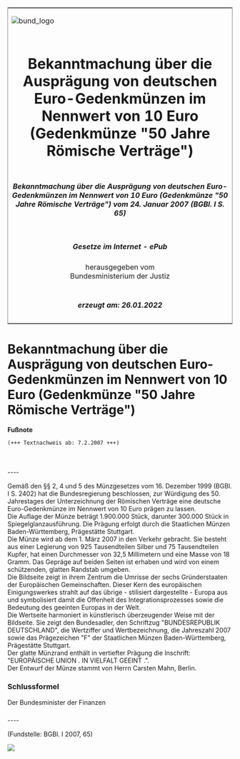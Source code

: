 <span id="DECKBLATT.html"></span>

<table border="0" frame="border" width="100%">

<tr valign="top">

<td align="left">

![bund\_logo](BfJ_2021_Web_de_de.gif)

</td>

<td align="right">

 

</td>

</tr>

<tr align="center" valign="middle">

<td colspan="2">

# Bekanntmachung über die Ausprägung von deutschen Euro-Gedenkmünzen im Nennwert von 10 Euro (Gedenkmünze "50 Jahre Römische Verträge")

</td>

</tr>

<tr align="center" valign="middle">

<td colspan="2">

##### Bekanntmachung über die Ausprägung von deutschen Euro-Gedenkmünzen im Nennwert von 10 Euro (Gedenkmünze "50 Jahre Römische Verträge") vom 24. Januar 2007 (BGBl. I S. 65)

</td>

</tr>

<tr align="center" valign="middle">

<td colspan="2">

  
  

##### Gesetze im Internet - ePub  
  
herausgegeben vom  
Bundesministerium der Justiz

</td>

</tr>

<tr align="center" valign="bottom">

<td colspan="2">

  
  

##### erzeugt am: 26.01.2022

</td>

</tr>

</table>

<span id="BJNR006500007.html"></span>

# Bekanntmachung über die Ausprägung von deutschen Euro-Gedenkmünzen im Nennwert von 10 Euro (Gedenkmünze "50 Jahre Römische Verträge")

<div>

  
**Fußnote**

<div class="jnhtml">

<div>

<div class="jurAbsatz">

  

``` 
(+++ Textnachweis ab: 7.2.2007 +++)

 
```

</div>

</div>

</div>

</div>

<span id="BJNR006500007BJNE000100000.html"></span>

###   
\----

<div>

<div class="jnhtml">

<div>

<div class="jurAbsatz">

Gemäß den §§ 2, 4 und 5 des Münzgesetzes vom 16. Dezember 1999 (BGBl. I
S. 2402) hat die Bundesregierung beschlossen, zur Würdigung des 50.
Jahrestages der Unterzeichnung der Römischen Verträge eine deutsche
Euro-Gedenkmünze im Nennwert von 10 Euro prägen zu lassen.  
Die Auflage der Münze beträgt 1.900.000 Stück, darunter 300.000 Stück in
Spiegelglanzausführung. Die Prägung erfolgt durch die Staatlichen Münzen
Baden-Württemberg, Prägestätte Stuttgart.  
Die Münze wird ab dem 1. März 2007 in den Verkehr gebracht. Sie besteht
aus einer Legierung von 925 Tausendteilen Silber und 75 Tausendteilen
Kupfer, hat einen Durchmesser von 32,5 Millimetern und eine Masse von 18
Gramm. Das Gepräge auf beiden Seiten ist erhaben und wird von einem
schützenden, glatten Randstab umgeben.  
Die Bildseite zeigt in ihrem Zentrum die Umrisse der sechs
Gründerstaaten der Europäischen Gemeinschaften. Dieser Kern des
europäischen Einigungswerkes strahlt auf das übrige - stilisiert
dargestellte - Europa aus und symbolisiert damit die Offenheit des
Integrationsprozesses sowie die Bedeutung des geeinten Europas in der
Welt.  
Die Wertseite harmoniert in künstlerisch überzeugender Weise mit der
Bildseite. Sie zeigt den Bundesadler, den Schriftzug "BUNDESREPUBLIK
DEUTSCHLAND", die Wertziffer und Wertbezeichnung, die Jahreszahl 2007
sowie das Prägezeichen "F" der Staatlichen Münzen Baden-Württemberg,
Prägestätte Stuttgart.  
Der glatte Münzrand enthält in vertiefter Prägung die Inschrift:  
"EUROPÄISCHE UNION . IN VIELFALT GEEINT .".  
Der Entwurf der Münze stammt von Herrn Carsten Mahn, Berlin.

</div>

</div>

</div>

</div>

<span id="BJNR006500007BJNE000200000.html"></span>

### Schlussformel  

<div>

<div class="jnhtml">

<div>

<div class="jurAbsatz">

Der Bundesminister der Finanzen

</div>

</div>

</div>

</div>

<span id="BJNR006500007BJNE000300000.html"></span>

###   
\----

<div>

<div class="jnhtml">

<div>

<div class="jurAbsatz">

<div class="kommentar_Fundstelle">

  
(Fundstelle: BGBl. I 2007, 65)

</div>

  
  
![](bgbl1_2007_j0065_0010.jpeg)  
  

</div>

</div>

</div>

</div>
